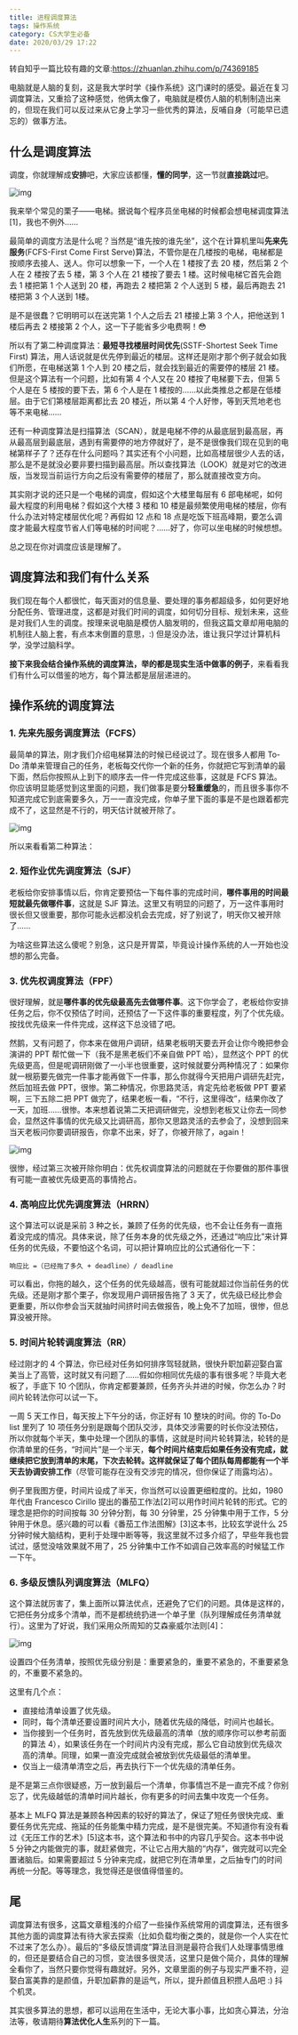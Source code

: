 ```yaml
---
title: 进程调度算法
tags: 操作系统
category: CS大学生必备
date: 2020/03/29 17:22
---
```


转自知乎一篇比较有趣的文章:https://zhuanlan.zhihu.com/p/74369185

<!--more-->

电脑就是人脑的复刻，这是我大学时学《操作系统》这门课时的感受。最近在复习调度算法，又重拾了这种感觉，他俩太像了，电脑就是模仿人脑的机制制造出来的，但现在我们可以反过来从它身上学习一些优秀的算法，反哺自身（可能早已遗忘的）做事方法。

## 什么是调度算法

调度，你就理解成**安排**吧，大家应该都懂，**懂的同学**，这一节就**直接跳过**吧。



![img](https://pic4.zhimg.com/80/v2-c48da2938bcc0074727a1bbe9ca5f38f_720w.jpg)



我来举个常见的栗子——电梯。据说每个程序员坐电梯的时候都会想电梯调度算法[1]，我也不例外……

最简单的调度方法是什么呢？当然是“谁先按的谁先坐”，这个在计算机里叫**先来先服务**(FCFS-First Come First Serve)算法，不管你是在几楼按的电梯，电梯都是按顺序去接人、送人。你可以想象一下，一个人在 1 楼按了去 20 楼，然后第 2 个人在 2 楼按了去 5 楼，第 3 个人在 21 楼按了要去 1 楼。这时候电梯它首先会跑去 1 楼把第 1 个人送到 20 楼，再跑去 2 楼把第 2 个人送到 5 楼，最后再跑去 21 楼把第 3 个人送到 1楼。

是不是很蠢？它明明可以在送完第 1 个人之后去 21 楼接上第 3 个人，把他送到 1 楼后再去 2 楼接第 2 个人，这一下子能省多少电费啊！😳

所以有了第二种调度算法：**最短寻找楼层时间优先**(SSTF-Shortest Seek Time First) 算法，用人话说就是优先停到最近的楼层。这样还是刚才那个例子就会如我们所愿，在电梯送第 1 个人到 20 楼之后，就会找到最近的需要停的楼层 21 楼。但是这个算法有一个问题，比如有第 4 个人又在 20 楼按了电梯要下去，但第 5 个人是在 5 楼按的要下去，第 6 个人是在 1 楼按的……以此类推总之都是在低楼层。由于它们第楼层距离都比去 20 楼近，所以第 4 个人好惨，等到天荒地老也等不来电梯……

还有一种调度算法是扫描算法（SCAN），就是电梯不停的从最底层到最高层，再从最高层到最底层，遇到有需要停的地方停就好了，是不是很像我们现在见到的电梯第样子了？还存在什么问题吗？其实还有个小问题，比如高楼层很少人去的话，那么是不是就没必要非要扫描到最高层。所以查找算法（LOOK）就是对它的改进版，当发现当前运行方向之后没有需要停的楼层了，那么就直接改变方向。

其实刚才说的还只是一个电梯的调度，假如这个大楼里每层有 6 部电梯呢，如何最大程度的利用电梯？假如这个大楼 3 楼和 10 楼是最频繁使用电梯的楼层，你有什么办法对特定楼层优化呢？再假如 12 点和 18 点是吃饭下班高峰期，要怎么调度才能最大程度节省人们等电梯的时间呢？……好了，你可以坐电梯的时候想想。

总之现在你对调度应该是理解了。

## 调度算法和我们有什么关系

我们现在每个人都很忙，每天面对的信息量、要处理的事务都超级多，如何更好地分配任务、管理进度，这都是对我们时间的调度，如何切分目标、规划未来，这些是对我们人生的调度。按理来说电脑是模仿人脑发明的，但我这篇文章却用电脑的机制往人脑上套，有点本末倒置的意思，:) 但是没办法，谁让我只学过计算机科学，没学过脑科学。

**接下来我会结合操作系统的调度算法，举的都是现实生活中做事的例子**，来看看我们有什么可以借鉴的地方，每个算法都是层层递进的。

## 操作系统的调度算法

### **1. 先来先服务调度算法（FCFS）**

最简单的算法，刚才我们介绍电梯算法的时候已经说过了。现在很多人都用 To-Do 清单来管理自己的任务，老板每交代你一个新的任务，你就把它写到清单的最下面，然后你按照从上到下的顺序去一件一件完成这些事，这就是 FCFS 算法。你应该明显能感觉到这里面的问题，我们做事是要分**轻重缓急**的，而且很多事你不知道完成它到底需要多久，万一一直没完成，你单子里下面的事是不是也跟着都完成不了，这显然是不行的，明天估计就被开除了。



![img](https://pic4.zhimg.com/80/v2-2f4ba12ffb81b21b88937987d6ba7b0b_720w.jpg)



所以来看看第二种算法：

### **2. 短作业优先调度算法（SJF）**

老板给你安排事情以后，你肯定要预估一下每件事的完成时间，**哪件事用的时间最短就最先做哪件事**，这就是 SJF 算法。这里又有明显的问题了，万一这件事用时很长但又很重要，那你可能永远都没机会去完成，好了别说了，明天你又被开除了……

为啥这些算法这么傻呢？别急，这只是开胃菜，毕竟设计操作系统的人一开始也没想的那么完备。

### **3. 优先权调度算法（FPF）**

很好理解，就是**哪件事的优先级最高先去做哪件事**。这下你学会了，老板给你安排任务之后，你不仅预估了时间，还预估了一下这件事的重要程度，列了个优先级。按找优先级来一件件完成，这样这下总没错了吧。

然鹅，又有问题了，你本来在做用户调研，结果老板明天要去开会让你今晚把参会演讲的 PPT 帮忙做一下（我不是黑老板们不亲自做 PPT 哈），显然这个 PPT 的优先级更高，但是呢调研刚做了一小半也很重要，这时候就要分两种情况了：如果你就一根筋要先做完一件事才能再做下一件事，那么你就得今天把用户调研先赶完，然后加班去做 PPT，很惨。第二种情况，你思路灵活，肯定先给老板做 PPT 要紧啊，三下五除二把 PPT 做完了，结果老板一看，“不行，这里得改”，结果你改了一天，加班……很惨。本来想着说第二天把调研做完，没想到老板又让你去一同参会，显然这件事情的优先级又比调研高，那你又思路灵活的去参会了，没想到回来当天老板问你要调研报告，你拿不出来，好了，你被开除了，again！



![img](https://pic4.zhimg.com/80/v2-cea0dcc848e370cf8fc54c4ec548465b_720w.jpg)



很惨，经过第三次被开除你明白：优先权调度算法的问题就在于你要做的那件事很有可能一直被优先级更高的事情抢占。

### **4. 高响应比优先调度算法（HRRN）**

这个算法可以说是采前 3 种之长，兼顾了任务的优先级，也不会让任务有一直拖着没完成的情况。具体来说，除了任务本身的优先级之外，还通过“响应比”来计算任务的优先级，不要怕这个名词，可以把计算响应比的公式通俗化一下：

```text
响应比 =（已经拖了多久 + deadline）/ deadline
```

可以看出，你拖的越久，这个任务的优先级越高，很有可能就超过你当前任务的优先级。还是刚才那个栗子，你发现用户调研报告拖了 3 天了，优先级已经比参会更重要，所以你参会当天就抽时间挤时间去做报告，晚上免不了加班，很惨，但总算没被开除。

### **5. 时间片轮转调度算法（RR）**

经过刚才的 4 个算法，你已经对任务如何排序驾轻就熟，很快升职加薪迎娶白富美当上了高管，这时就又有问题了……假如你相同优先级的事有很多呢？毕竟大老板了，手底下 10 个团队，你肯定都要兼顾，任务齐头并进的时候，你怎么办？时间片轮转法你可以试一下。

一周 5 天工作日，每天按上下午分的话，你正好有 10 整块的时间。你的 To-Do list 里列了 10 项任务分别是跟每个团队交涉，具体交涉需要的时长你没法预估，所以你就每个半天，集中处理一个团队的事情，这就是时间片轮转算法，轮转的是你清单里的任务，“时间片”是一个半天，**每个时间片结束后如果任务没有完成，就继续把它放到清单的末尾，下次去轮转。这样就保证了每个团队每周都能有一个半天去协调安排工作**（尽管可能存在没有交涉完的情况，但你保证了雨露均沾）。

例子里我图方便，时间片设成了半天，你当然可以设置更细粒度的。比如，1980 年代由 Francesco Cirillo 提出的番茄工作法[2]可以用作时间片轮转的形式。它的理念是把你的时间按每 30 分钟分割，每 30 分钟里，25 分钟集中用于工作，5 分钟用于休息。感兴趣的可以看《番茄工作法图解》[3]这本书，比较玄学说什么 25 分钟时候大脑结构，更利于处理中断等等，我这里就不过多介绍了，早些年我也尝试过，感觉没啥效果就不用了，25 分钟集中工作不如调自己效率高的时候猛工作一下午。

### **6. 多级反馈队列调度算法（MLFQ）**

这个算法就厉害了，集上面所以算法优点，还避免了它们的问题。具体是这样的，它把任务分成多个清单，而不是都统统扔进一个单子里（队列理解成任务清单就行）。这里为了好说，我们采用众所周知的艾森豪威尔法则[4]：





![img](https://pic1.zhimg.com/80/v2-82d127bfdbdd9c1540ef09f447e6f290_720w.jpg)





设置四个任务清单，按照优先级分别是：重要紧急的，重要不紧急的，不重要紧急的，不重要不紧急的。

这里有几个点：



- 直接给清单设置了优先级。
- 同时，每个清单还要设置时间片大小，随着优先级的降低，时间片也越长。
- 当你接到一个任务时，首先放到优先级最高的清单（放的顺序你可以参考前面的算法 4），如果该任务在一个时间片内没有完成，那么它自动放到优先级次高的清单。同理，如果一直没完成就会被放到优先级最低的清单里。
- 仅当上一级清单清空之后，再去执行下一个优先级的清单任务。



是不是第三点你很疑惑，万一放到最后一个清单，你事情岂不是一直完不成？你别忘了，优先级越低的清单时间片越长，你有更多的时间去集中攻克一个任务。

基本上 MLFQ 算法是兼顾各种因素的较好的算法了，保证了短任务很快完成、重要任务优先完成、拖延的任务能集中精力完成，是不是很完美。不知道你有没有看过《无压工作的艺术》[5]这本书，这个算法和书中的内容几乎契合。这本书中说 5 分钟之内能做完的事，就赶紧做完，不让它占用大脑的“内存”，做完就可以完全置诸脑后。如果需要超过 5 分钟来完成，就把它列在清单里，之后抽专门的时间再统一分配。等等理念，我觉得还是很值得借鉴的。

## 尾

调度算法有很多，这篇文章粗浅的介绍了一些操作系统常用的调度算法，还有很多其他方面的调度算法有待大家去探索（比如负载均衡之类的，就是你一个人实在忙不过来了怎么办）。最后的“多级反馈调度”算法目测是最符合我们人处理事情思维的，但还是要结合自己的习惯，变法很多很灵活，这里只是做个简介，具体的理解全看你了，当然只要你觉得有趣就好。另外，文章里面的例子与现实严重不符，迎娶白富美靠的是颜值，升职加薪靠的是运气，所以，提升颜值且积攒人品吧 :) 抖个机灵。

其实很多算法的思想，都可以运用在生活中，无论大事小事，比如贪心算法，分治法等，敬请期待**算法优化人生**系列的下一篇。

